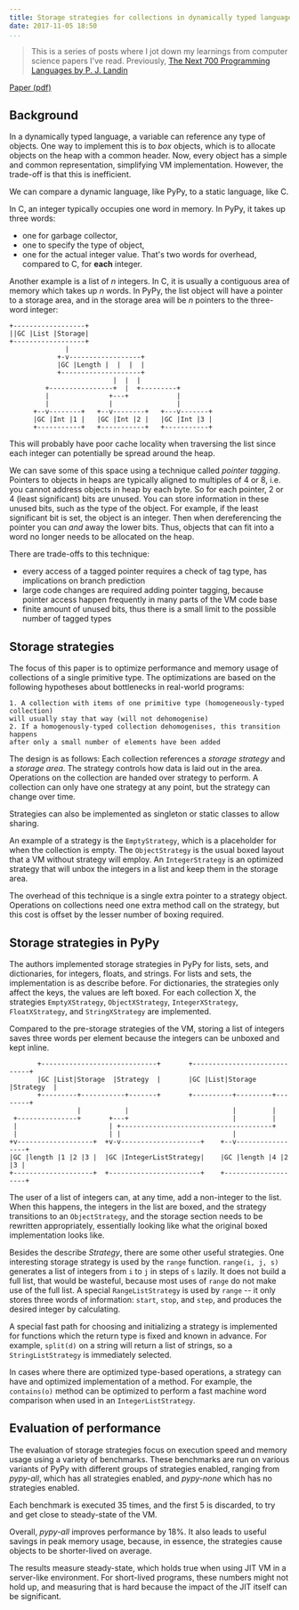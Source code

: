```yaml
---
title: Storage strategies for collections in dynamically typed languages - Bolz, Diekmann, Tratt
date: 2017-11-05 18:50
...
```


> This is a series of posts where I jot down my learnings from computer science papers I've read.
Previously, [The Next 700 Programming Languages by P. J. Landin](./the-next-700-programming-languages-p-j-landin.html)

[Paper (pdf)](http://tratt.net/laurie/research/pubs/html/bolz_diekmann_tratt__storage_strategies_for_collections_in_dynamically_typed_languages/)

## Background

In a dynamically typed language, a variable can reference any type of objects.
One way to implement this is to *box* objects, which is to allocate objects
on the heap with a common header.
Now, every object has a simple and common representation, simplifying VM implementation.
However, the trade-off is that this is inefficient.

We can compare a dynamic language, like PyPy, to a static language, like C.

In C, an integer typically occupies one word in memory.
In PyPy, it takes up three words:
  - one for garbage collector,
  - one to specify the type of object,
  - one for the actual integer value.
That's two words for overhead, compared to C, for **each** integer.

Another example is a list of *n* integers.
In C, it is usually a contiguous area of memory which takes up *n* words.
In PyPy, the list object will have a pointer to a storage area,
 and in the storage
area will be *n* pointers to the three-word integer:

```
+------------------+
||GC |List |Storage|
+------------------+
              |
            +-v------------------+
            |GC |Length |  |  |  |
            +--------------------+
                          |  |  |
         +----------------+  |  +---------+
         |               +---+            |
         |               |                |
      +--v--------+   +--v--------+   +---v-------+
      |GC |Int |1 |   |GC |Int |2 |   |GC |Int |3 |
      +-----------+   +-----------+   +-----------+
```

This will probably have poor cache locality when traversing
the list since each integer can potentially be spread around the heap.

We can save some of this space using a technique called *pointer tagging*.
Pointers to objects in heaps are typically aligned to multiples of 4 or 8,
i.e. you cannot address objects in heap by each byte.
So for each pointer, 2 or 4 (least significant) bits are unused.
You can store information in these unused bits, such as the type of the object.
For example, if the least significant bit is set, the object is an integer.
Then when dereferencing the pointer you can *and* away the lower bits.
Thus, objects that can fit into a word no longer needs to be allocated on the heap.

There are trade-offs to this technique:
- every access of a tagged pointer requires a check of tag type,
  has implications on branch prediction
- large code changes are required adding pointer tagging, because pointer access
  happen frequently in many parts of the VM code base
- finite amount of unused bits, thus there is a small limit to
  the possible number of tagged types

## Storage strategies

The focus of this paper is to optimize performance and memory usage of
collections of a single primitive type.
The optimizations are based on the following hypotheses about bottlenecks
in real-world programs:

    1. A collection with items of one primitive type (homogeneously-typed collection)
    will usually stay that way (will not dehomogenise)
    2. If a homogenously-typed collection dehomogenises, this transition happens
    after only a small number of elements have been added

The design is as follows:
Each collection references a *storage strategy* and a *storage area*.
The strategy controls how data is laid out in the area.
Operations on the collection are handed over strategy to perform.
A collection can only have one strategy at any point,
but the strategy can change over time.

Strategies can also be implemented as singleton or static classes to allow sharing.

An example of a strategy is the `EmptyStrategy`, which is a placeholder
for when the collection is empty. The `ObjectStrategy` is the usual boxed
layout that a VM without strategy will employ. An `IntegerStrategy` is
an optimized strategy that will unbox the integers in a list and
keep them in the storage area.

The overhead of this technique is a single extra pointer to a strategy object.
Operations on collections need one extra method call on the strategy,
but this cost is offset by the lesser number of boxing required.

## Storage strategies in PyPy

The authors implemented storage strategies in PyPy for lists, sets, and dictionaries,
for integers, floats, and strings.
For lists and sets, the implementation is as describe before.
For dictionaries, the strategies only affect the keys, the values are left boxed.
For each collection X, the strategies `EmptyXStrategy`, `ObjectXStrategy`, `IntegerXStrategy`,
`FloatXStrategy`, and `StringXStrategy` are implemented.

Compared to the pre-storage strategies of the VM, storing a list of integers saves
three words per element because the integers can be unboxed and kept inline.

```
       +-----------------------------+       +-----------------------------+
       |GC |List|Storage  |Strategy  |       |GC |List|Storage  |Strategy  |
       +---------+-----------+-------+       +----------+---------+--------+
                 |           |                          |         |
 +---------------+       +---+                          |         |
 |                       | +--------------------------------------+
 |                       | |                            |
+v-------------------+  +v-v--------------------+    +--v-----------------+
|GC |length |1 |2 |3 |  |GC |IntegerListStrategy|    |GC |length |4 |2 |3 |
+--------------------+  +-----------------------+    +--------------------+
```

The user of a list of integers can, at any time, add a non-integer to the list.
When this happens, the integers in the list are boxed, and the strategy transitions to
an `ObjectStrategy`, and the storage section needs to be rewritten appropriately,
essentially looking like what the original boxed implementation looks like.

Besides the describe *<Type><Collection>Strategy*, there are some other useful strategies.
One interesting storage strategy is used by the `range` function.
`range(i, j, s)` generates a list of integers from `i` to `j` in steps of `s` lazily.
It does not build a full list, that would be wasteful, because most uses of `range`
do not make use of the full list.
A special `RangeListStrategy` is used by `range` -- it only stores three words of information:
`start`, `stop`, and `step`, and produces the desired integer by calculating.

A special fast path for choosing and initializing a strategy is implemented
for functions which the return type is fixed and known in advance.
For example, `split(d)` on a string will return a list of strings, so a
`StringListStrategy` is immediately selected.

In cases where there are optimized type-based operations, a strategy can have
and optimized implementation of a method.
For example, the `contains(o)` method can be optimized to perform a
fast machine word comparison when used in an `IntegerListStrategy`.

## Evaluation of performance

The evaluation of storage strategies focus on execution speed and memory usage
using a variety of benchmarks.
These benchmarks are run on various variants of PyPy with different groups of strategies enabled,
ranging from *pypy-all*, which has all strategies enabled,
and *pypy-none* which has no strategies enabled.

Each benchmark is executed 35 times, and the first 5 is discarded, to try and get close to steady-state
of the VM.

Overall, *pypy-all* improves performance by 18%. It also leads to useful savings in peak memory usage,
because, in essence, the strategies cause objects to be shorter-lived on average.

The results measure steady-state, which holds true when using JIT VM in a server-like environment.
For short-lived programs, these numbers might not hold up, and measuring that is hard
because the impact of the JIT itself can be significant.
